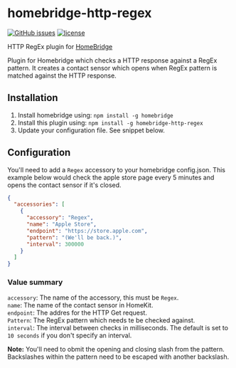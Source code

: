 # homebridge-http-regex
[![GitHub issues](https://img.shields.io/github/issues/WouterJanson/homebridge-http-regex.svg)](https://github.com/WouterJanson/homebridge-http-regex/issues)
[![license](https://img.shields.io/github/license/WouterJanson/homebridge-http-regex.svg)](https://github.com/WouterJanson/homebridge-http-regex/blob/master/LICENCE)

HTTP RegEx plugin for [HomeBridge](https://github.com/nfarina/homebridge)

Plugin for Homebridge which checks a HTTP response against a RegEx pattern. It creates a contact sensor which opens when RegEx pattern is matched against the HTTP response.

## Installation

1. Install homebridge using: `npm install -g homebridge`
2. Install this plugin using: `npm install -g homebridge-http-regex`
3. Update your configuration file. See snippet below.

## Configuration
You'll need to add a `Regex` accessory to your homebridge config.json. This example below would check the apple store page every 5 minutes and opens the contact sensor if it's closed.

```JSON
{
  "accessories": [
    {
      "accessory": "Regex",
      "name": "Apple Store",
      "endpoint": "https://store.apple.com",
      "pattern": "(We'll be back.)",
      "interval": 300000
    }
  ]
}
```

### Value summary
`accessory`: The name of the accessory, this must be `Regex`.  
`name`: The name of the contact sensor in HomeKit.  
`endpoint`: The addres for the HTTP Get request.  
`Pattern`: The RegEx pattern which needs te be checked against.  
`interval`: The interval between checks in milliseconds. The default is set to `10 seconds` if you don't specify an interval.  

**Note:** You'll need to obmit the opening and closing slash from the pattern. Backslashes within the pattern need to be escaped with another backslash.
